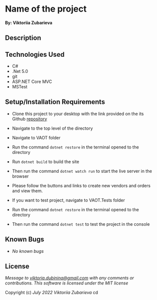 # Name of the project

#### By: Viktoriia Zubarieva

## Description

## Technologies Used

- C#
- .Net 5.0
- git
- ASP.NET Core MVC
- MSTest

## Setup/Installation Requirements

- Clone this project to your desktop with the link provided on the its Github [repository](https://github.com/vzubarieva/Vendor-and--order-tracker.Solution)
- Navigate to the top level of the directory
- Navigate to VAOT folder
- Run the command `dotnet restore` in the terminal opened to the directory
- Run `dotnet build` to build the site
- Then run the command `dotnet watch run` to start the live server in the browser
- Please follow the buttons and links to create new vendors and orders and view them.

- If you want to test project, navigate to VAOT.Tests folder
- Run the command `dotnet restore` in the terminal opened to the directory
- Then run the command `dotnet test` to test the project in the console

## Known Bugs

- _No known bugs_

## License

_Message to viktoria.dubinina@gmail.com with any comments or contributions. This software is licensed under the MIT license_

Copyright (c) _July 2022_ _Viktoriia Zubarieva_
cd
